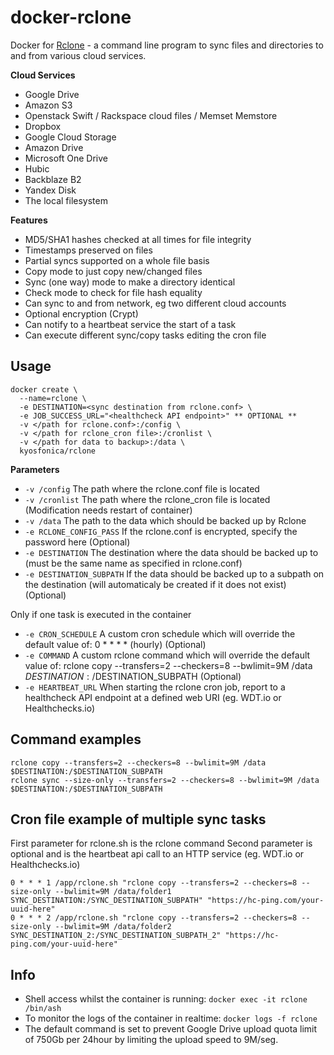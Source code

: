 [appurl]: https://rclone.org/
[docker-rclone-mount]: https://github.com/tynor88/docker-rclone-mount

# docker-rclone

Docker for [Rclone][appurl] - a command line program to sync files and directories to and from various cloud services.

**Cloud Services**
* Google Drive
* Amazon S3
* Openstack Swift / Rackspace cloud files / Memset Memstore
* Dropbox
* Google Cloud Storage
* Amazon Drive
* Microsoft One Drive
* Hubic
* Backblaze B2
* Yandex Disk
* The local filesystem

**Features**

* MD5/SHA1 hashes checked at all times for file integrity
* Timestamps preserved on files
* Partial syncs supported on a whole file basis
* Copy mode to just copy new/changed files
* Sync (one way) mode to make a directory identical
* Check mode to check for file hash equality
* Can sync to and from network, eg two different cloud accounts
* Optional encryption (Crypt)
* Can notify to a heartbeat service the start of a task
* Can execute different sync/copy tasks editing the cron file

## Usage

```
docker create \
  --name=rclone \
  -e DESTINATION=<sync destination from rclone.conf> \
  -e JOB_SUCCESS_URL="<healthcheck API endpoint>" ** OPTIONAL **
  -v </path for rclone.conf>:/config \
  -v </path for rclone_cron file>:/cronlist \
  -v </path for data to backup>:/data \
  kyosfonica/rclone
```

**Parameters**

* `-v /config` The path where the rclone.conf file is located
* `-v /cronlist` The path where the rclone_cron file is located (Modification needs restart of container)
* `-v /data` The path to the data which should be backed up by Rclone
* `-e RCLONE_CONFIG_PASS` If the rclone.conf is encrypted, specify the password here (Optional)
* `-e DESTINATION` The destination where the data should be backed up to (must be the same name as specified in rclone.conf)
* `-e DESTINATION_SUBPATH` If the data should be backed up to a subpath on the destination (will automaticaly be created if it does not exist) (Optional)

Only if one task is executed in the container
* `-e CRON_SCHEDULE` A custom cron schedule which will override the default value of: 0 * * * * (hourly) (Optional)
* `-e COMMAND` A custom rclone command which will override the default value of: rclone copy --transfers=2 --checkers=8 --bwlimit=9M /data $DESTINATION:/$DESTINATION_SUBPATH (Optional)
* `-e HEARTBEAT_URL` When starting the rclone cron job, report to a healthcheck API endpoint at a defined web URI (eg. WDT.io or Healthchecks.io)

## Command examples
```
rclone copy --transfers=2 --checkers=8 --bwlimit=9M /data $DESTINATION:/$DESTINATION_SUBPATH
rclone sync --size-only --transfers=2 --checkers=8 --bwlimit=9M /data $DESTINATION:/$DESTINATION_SUBPATH
```
## Cron file example of multiple sync tasks
First parameter for rclone.sh is the rclone command
Second parameter is optional and is the heartbeat api call to an HTTP service (eg. WDT.io or Healthchecks.io)

```
0 * * * 1 /app/rclone.sh "rclone copy --transfers=2 --checkers=8 --size-only --bwlimit=9M /data/folder1 SYNC_DESTINATION:/SYNC_DESTINATION_SUBPATH" "https://hc-ping.com/your-uuid-here"
0 * * * 2 /app/rclone.sh "rclone copy --transfers=2 --checkers=8 --size-only --bwlimit=9M /data/folder2 SYNC_DESTINATION_2:/SYNC_DESTINATION_SUBPATH_2" "https://hc-ping.com/your-uuid-here"
```

## Info

* Shell access whilst the container is running: `docker exec -it rclone /bin/ash`
* To monitor the logs of the container in realtime: `docker logs -f rclone`
* The default command is set to prevent Google Drive upload quota limit of 750Gb per 24hour by limiting the upload speed to 9M/seg.
